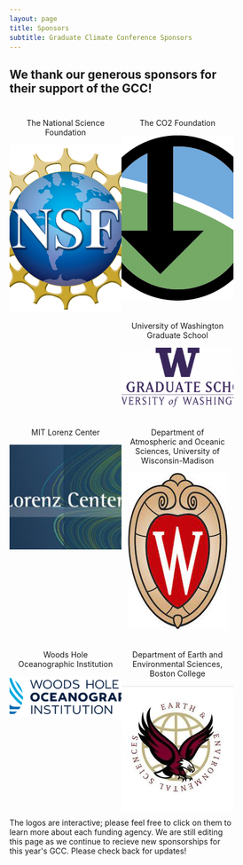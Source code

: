 ```yaml
---
layout: page
title: Sponsors
subtitle: Graduate Climate Conference Sponsors
---
```


## We thank our generous sponsors for their support of the GCC!


<style>
* {
  box-sizing: border-box;
}

.column {
  float: left;
  padding: 10px;
  background-color: site.page-col;
  border: 5px black;
  margin-right: auto;
  margin-left: auto;
  justify-items: center;
  align-items: center;
  text-align: center;
  align-self: center;
}

/* .a .img {
  height: 200px;
  width: auto;
} */

.left {
  width: 50%;
}

.right {
  width: 50%;
}

/* Clear floats after the columns */
.row:after {
  content: "";
  display: table;
  clear: both;
}

.top-buffer { margin-top:20px; }
</style>

<div class="row">
      <div class="column left">
        <p>The National Science Foundation</p>
        <a target="_blank" href="https://www.nsf.gov"><img src="/assets/img/sponsors/nsf.png" alt="National Science Foundation" style="max-height=300px; max-width:300px;"></a>
      </div>
      <div class="column right">
        <p>The CO2 Foundation</p>
        <a target="_blank" href="https://www.co2foundation.org"><img src="/assets/img/sponsors/co2foundationlogo.png" alt="The CO2 Foundation" style="max-height=300px; max-width:300px;"></a>
      </div>
      <div class="column left">
        <p>University of Washington Graduate School</p>
        <a target="_blank" href="https://www.grad.uw.edu"><img src="/assets/img/sponsors/uw-grad-school.png" alt="UW Graduate School" style="max-height=300px; max-width:300px;"></a>
      </div>
      <div class="column right">
        <p>MIT Lorenz Center</p>
        <a target="_blank" href="https://www.lorenz.mit.edu"><img src="/assets/img/sponsors/MIT Lorenz Center.jpg" alt="MIT Lorenz Center" style="max-height=300px; max-width:300px;">        </a>
      </div>
      <div class="column left">
        <p>Department of Atmospheric and Oceanic Sciences, University of Wisconsin-Madison</p>
        <a target="_blank" href="https://www.aos.wisc.edu"><img src="/assets/img/sponsors/uw_aos.jpeg" alt="Department of Atmospheric and Oceanic Sciences, University of Wisconsin-            Madison" style="max-height=300px; max-width:300px;"></a>
      </div>
      <div class="column right">
        <p>Woods Hole Oceanographic Institution</p>
        <a target="_blank" href="https://www.whoi.edu/"><img src="/assets/img/sponsors/whoi_logo.png" alt="Woods Hole Oceanographic Institution" style="max-height=300px; max-width:300px;"></a>
       </div>
       <div class="column left">
        <p>Department of Earth and Environmental Sciences, Boston College</p>
        <a target="_blank" href="https://www.bc.edu/bc-web/schools/morrissey/departments/eesc.htm"><img src="/assets/img/sponsors/boston_earthsci.jpeg" alt="Department of Earth and Environmental Sciences, Boston College" style="max-height=300px; max-width:300px;"></a>
       </div>
      <!-- <div class="column left">
        <p>UW School of Oceanography</p>
        <a target="_blank" href="https://www.ocean.washington.edu"><img src="/assets/img/sponsors/UW_oceanography" alt="UW School of Oceanography" style="max-height=300px; max-width:300px;"></a>
      </div>
      <div class="column right">
        <p>MIT Earth, Atmospheric and Climate Sciences</p>
        <a target="_blank" href="https://www.eaps.mit.edu"><img src="/assets/img/sponsors/mit_eaps.png" alt="MIT Earth, Atmospheric and Climate Sciences" style="max-height=300px; max-width:300px;"></a>
      <div class="column right">
        <p>UW Department of Civil and Environmental Engineering</p>
        <a target="_blank" href="https://www.ce.washington.edu"><img src="/assets/img/sponsors/cee.jpeg" alt="UW Department of Civil and Environmental Engineering" style="max-height=300px; max-width:300px;"></a>
      </div>
      <div class="column left">
        <p>UW Department of Atmospheric and Climate Science</p>
        <a target="_blank" href="https://atmos.uw.edu/"><img src="/assets/img/sponsors/UW_atmos.jpeg" alt="UW Department of Atmospheric and Climate Science" style="max-height=300px; max-width:300px;"></a>
      </div>
      <div class="column right">
        <p>UW Graduate School</p>
        <a target="_blank" href="https://www.grad.uw.edu"><img src="/assets/img/sponsors/uw-grad-school.png" alt="UW Graduate School" style="max-height=300px; max-width:300px;"></a>
      </div>
      <div class="column left">
        <p>UW Cooperative Institute for Climate, Ocean, and Ecosystem Studies</p>
        <a target="_blank" href="https://www.cicoes.uw.edu"><img src="/assets/img/sponsors/cicoes.png" alt="UW Cooperative Institute for Climate, Ocean, and Ecosystem Studies" style="max-height=300px; max-width:300px;"></a>
      </div>
      <div class="column right">
        <p>MIT Lorenz Center</p>
        <a target="_blank" href="https://www.lorenz.mit.edu"><img src="/assets/img/sponsors/MIT Lorenz Center.jpg" alt="MIT Lorenz Center" style="max-height=300px; max-width:300px;"></a>
      </div>
      <div class="column left">
        <p>Lawrence Berkeley National Laboratory</p>
        <a target="_blank" href="http://www.lbnl.gov"><img src="/assets/img/sponsors/lbnl.png" alt="Lawrence Berkeley National Laboratory" style="max-height=300px; max-width:300px;"></a>
      </div>
      <div class="column right">
        <p>Department of Atmospheric and Oceanic Sciences, University of Wisconsin-Madison</p>
        <a target="_blank" href="https://www.aos.wisc.edu"><img src="/assets/img/sponsors/uw_aos.jpeg" alt="Department of Atmospheric and Oceanic Sciences, University of Wisconsin-Madison" style="max-height=300px; max-width:300px;"></a>
      </div>
      <div class="column left">
        <p>UW Department of Biology</p>
        <a target="_blank" href="https://www.biology.washington.edu"><img src="/assets/img/sponsors/UW_biology.jpg" alt="UW Department of Biology" style="max-height=300px; max-width:300px;"></a>
      </div>
      <div class="column left">
        <p>The CO2 Foundation</p>
        <a target="_blank" href="https://www.co2foundation.org"><img src="/assets/img/sponsors/co2foundationlogo.png" alt="The CO2 Foundation" style="max-height=300px; max-width:300px;"></a>
      </div>
      <div class="column right">
        <p>Department of Earth Sciences, University of Connecticut</p>
        <a target="_blank" href="https://www.earthsciences.uconn.edu"><img src="/assets/img/sponsors/uconn_earthsci.png" alt="Department of Earth Sciences, University of Connecticut" style="max-height=300px; max-width:300px;"></a>
      </div>
      <div class="column left">
        <p>Department of Geology and Environmental Science, University of Pittsburgh</p>
        <a target="_blank" href="https://www.geology.pitt.edu"><img src="/assets/img/sponsors/pitt_earthsci.png" alt="Department of Geology and Environmental Science, University of Pittsburgh" style="max-height=300px; max-width:300px;"></a>
      <div class="column right">
        <p>Department of Earth and Environmental Sciences, Boston College</p>
        <a target="_blank" href="https://www.bc.edu/bc-web/schools/morrissey/departments/eesc.htm"><img src="/assets/img/sponsors/boston_earthsci.jpeg" alt="Department of Earth and Environmental Sciences, Boston College" style="max-height=300px; max-width:300px;"></a>
      </div>
       <div class="column right">
        <p>Washington Sea Grant</p>
        <a target="_blank" href="https://wsg.washington.edu/"><img src="/assets/img/sponsors/SeaGrantLogo.png" alt="Washington Sea Grant" style="max-height=300px; max-width:300px;">          </a>
      </div>--> 

The logos are interactive; please feel free to click on them to learn more about each funding agency. We are still editing this page as we continue to recieve new sponsorships for this year's GCC. Please check back for updates! 

